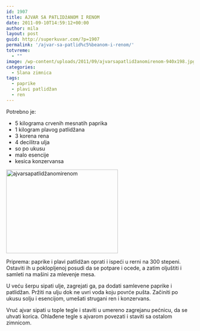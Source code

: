 ```yaml
---
id: 1907
title: AJVAR SA PATLIDžANOM I RENOM
date: 2011-09-10T14:59:12+00:00
author: mila
layout: post
guid: http://superkuvar.com/?p=1907
permalink: '/ajvar-sa-patlid%c5%beanom-i-renom/'
totvreme:
  - ""
image: /wp-content/uploads/2011/09/ajvarsapatlidžanomirenom-940x198.jpg
categories:
  - Slana zimnica
tags:
  - paprike
  - plavi patlidžan
  - ren
---
```

Potrebno je:

  * 5 kilograma crvenih mesnatih paprika
  * 1 kilogram plavog patlidžana
  * 3 korena rena
  * 4 decilitra ulja
  * so po ukusu
  * malo esencije
  * kesica konzervansa

[<img class="alignnone size-medium wp-image-9733" src="//superkuvar.com/wp-content/uploads/2011/09/ajvarsapatlidžanomirenom-300x225.jpg" alt="ajvarsapatlidžanomirenom" width="300" height="225" />](//superkuvar.com/wp-content/uploads/2011/09/ajvarsapatlidžanomirenom-e1441803978169.jpg)

Priprema: paprike i plavi patlidžan oprati i ispeći u rerni na 300 stepeni. Ostaviti ih u poklopljenoj posudi da se potpare i ocede, a zatim oljuštiti i samleti na mašini za mlevenje mesa.

U veću šerpu sipati ulje, zagrejati ga, pa dodati samlevene paprike i patlidžan. Pržiti na ulju dok ne uvri voda koju povrće pušta. Začiniti po ukusu solju i esencijom, umešati strugani ren i konzervans.

Vruć ajvar sipati u tople tegle i staviti u umereno zagrejanu pećnicu, da se uhvati korica. Ohlađene tegle s ajvarom povezati i staviti sa ostalom zimnicom.